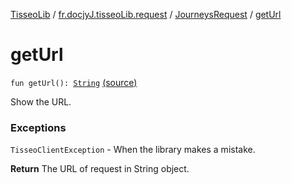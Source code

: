 [TisseoLib](../../index.md) / [fr.docjyJ.tisseoLib.request](../index.md) / [JourneysRequest](index.md) / [getUrl](./get-url.md)

# getUrl

`fun getUrl(): `[`String`](https://kotlinlang.org/api/latest/jvm/stdlib/kotlin/-string/index.html) [(source)](https://github.com/docjyJ/TisseoLib/tree/master/src/main/kotlin/fr/docjyJ/tisseoLib/request/JourneysRequest.kt#L111)

Show the URL.

### Exceptions

`TisseoClientException` - When the library makes a mistake.

**Return**
The URL of request in String object.

